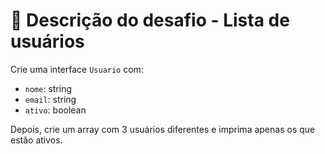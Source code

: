 # 📄 Descrição do desafio - Lista de usuários

Crie uma interface `Usuario` com:

- `nome`: string
- `email`: string
- `ativo`: boolean

Depois, crie um array com 3 usuários diferentes e imprima apenas os que estão ativos.